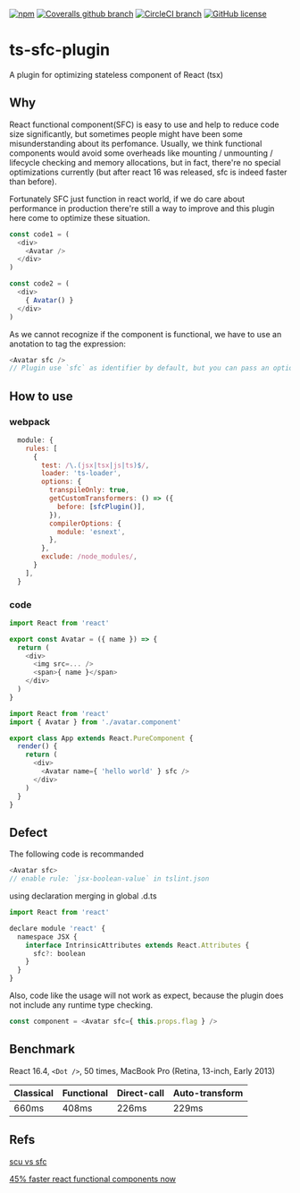 [![npm](https://img.shields.io/npm/v/ts-sfc-plugin.svg?style=for-the-badge)](https://www.npmjs.com/package/ts-sfc-plugin)
[![Coveralls github branch](https://img.shields.io/coveralls/github/Saviio/ts-sfc-plugin/master.svg?style=for-the-badge)](https://coveralls.io/github/Saviio/ts-sfc-plugin?branch=master)
[![CircleCI branch](https://img.shields.io/circleci/project/github/Saviio/ts-sfc-plugin/master.svg?style=for-the-badge)](https://circleci.com/gh/Saviio/ts-sfc-plugin/tree/master)
[![GitHub license](https://img.shields.io/github/license/Saviio/ts-sfc-plugin.svg?style=for-the-badge)](https://github.com/Saviio/ts-sfc-plugin/blob/master/LICENSE)

# ts-sfc-plugin

A plugin for optimizing stateless component of React (tsx)

## Why
React functional component(SFC) is easy to use and help to reduce code size significantly, but sometimes
people might have been some misunderstanding about its perfomance. Usually, we think functional components would avoid some overheads like mounting / unmounting / lifecycle checking and memory allocations, but in fact, there're no special optimizations currently (but after react 16 was released, sfc is indeed faster than before).

Fortunately SFC just function in react world, if we do care about performance in production there're still a way to improve and this plugin here come to optimize these situation.

```javascript
const code1 = (
  <div>
    <Avatar />
  </div>
)

const code2 = (
  <div>
    { Avatar() }
  </div>
)
```
As we cannot recognize if the component is functional, we have to use an anotation to tag the expression:

```javascript
<Avatar sfc />
// Plugin use `sfc` as identifier by default, but you can pass an option to override it.
```

## How to use

### webpack
```javascript
  module: {
    rules: [
      {
        test: /\.(jsx|tsx|js|ts)$/,
        loader: 'ts-loader',
        options: {
          transpileOnly: true,
          getCustomTransformers: () => ({
            before: [sfcPlugin()],
          }),
          compilerOptions: {
            module: 'esnext',
          },
        },
        exclude: /node_modules/,
      }
    ],
  }
```

### code

```javascript
import React from 'react'

export const Avatar = ({ name }) => {
  return (
    <div>
      <img src=... />
      <span>{ name }</span>
    </div>
  )
}
```

```javascript
import React from 'react'
import { Avatar } from './avatar.component'

export class App extends React.PureComponent {
  render() {
    return (
      <div>
        <Avatar name={ 'hello world' } sfc />
      </div>
    )
  }
}
```


## Defect
The following code is recommanded

```javascript
<Avatar sfc>
// enable rule: `jsx-boolean-value` in tslint.json
```

using declaration merging in global .d.ts
```javascript
import React from 'react'

declare module 'react' {
  namespace JSX {
    interface IntrinsicAttributes extends React.Attributes {
      sfc?: boolean
    }
  }
}
```

Also, code like the usage will not work as expect, because the plugin does not include any runtime type checking.

```javascript
const component = <Avatar sfc={ this.props.flag } />
```

## Benchmark

React 16.4, ```<Dot />```, 50 times, MacBook Pro (Retina, 13-inch, Early 2013)

| Classical | Functional | Direct-call | Auto-transform |
|--|--|--|--|
| 660ms | 408ms | 226ms | 229ms |

## Refs

[scu vs sfc](https://stackoverflow.com/questions/45795380/component-with-shouldcomponentupdate-vs-stateless-component-performance)

[45% faster react functional components now](https://medium.com/missive-app/45-faster-react-functional-components-now-3509a668e69f)
